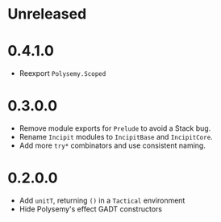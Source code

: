 # Unreleased

# 0.4.1.0

* Reexport `Polysemy.Scoped`

# 0.3.0.0

* Remove module exports for `Prelude` to avoid a Stack bug.
* Rename `Incipit` modules to `IncipitBase` and `IncipitCore`.
* Add more `try*` combinators and use consistent naming.

# 0.2.0.0

* Add `unitT`, returning `()` in a `Tactical` environment
* Hide Polysemy's effect GADT constructors
